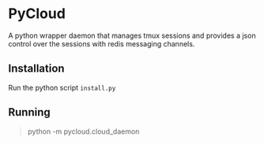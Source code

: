 # PyCloud

A python wrapper daemon that manages tmux sessions
and provides a json control over the sessions
with redis messaging channels.

## Installation

Run the python script `install.py`


## Running

> python -m pycloud.cloud_daemon

